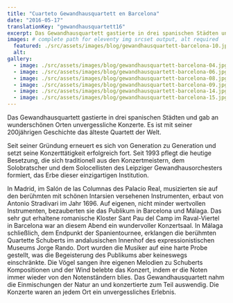```yaml
---
title: "Cuarteto Gewandhausquartett en Barcelona"
date: "2016-05-17"
translationKey: "gewandhausquartett16"
excerpt: Das Gewandhausquartett gastierte in drei spanischen Städten und gab an wunderschönen Orten unvergessliche Konzerte.
images: # complete path for eleventy img srcset output, alt required
  featured: ./src/assets/images/blog/gewandhausquartett-barcelona-10.jpg
  alt:
gallery:
  - image: ./src/assets/images/blog/gewandhausquartett-barcelona-04.jpg
  - image: ./src/assets/images/blog/gewandhausquartett-barcelona-06.jpg
  - image: ./src/assets/images/blog/gewandhausquartett-barcelona-08.jpg
  - image: ./src/assets/images/blog/gewandhausquartett-barcelona-09.jpg
  - image: ./src/assets/images/blog/gewandhausquartett-barcelona-14.jpg
  - image: ./src/assets/images/blog/gewandhausquartett-barcelona-15.jpg
---
```


Das Gewandhausquartett gastierte in drei spanischen Städten und gab an wunderschönen Orten unvergessliche Konzerte. Es ist mit seiner 200jährigen Geschichte das älteste Quartett der Welt.

Seit seiner Gründung erneuert es sich von Generation zu Generation und setzt seine Konzerttätigkeit erfolgreich fort. Seit 1993 pflegt die heutige Besetzung, die sich traditionell aus den Konzertmeistern, dem Solobratscher und dem Solocellisten des Leipziger Gewandhausorchesters formiert, das Erbe dieser einzigartigen Institution.

In Madrid, im Salón de las Columnas des Palacio Real, musizierten sie auf den berühmten mit schönen Intarsien versehenen Instrumenten, erbaut von Antonio Stradivari im Jahr 1696. Auf eigenen, nicht minder wertvollen Instrumenten, bezauberten sie das Publikum in Barcelona und Málaga. Das sehr gut erhaltene romanische Kloster Sant Pau del Camp im Raval-Viertel in Barcelona war an diesem Abend ein wundervoller Konzertsaal. In Málaga schließlich, dem Endpunkt der Spanientournee, erklangen die berühmten Quartette Schuberts im andalusischen Innenhof des expressionistischen Museums Jorge Rando. Dort wurden die Musiker auf eine harte Probe gestellt, was die Begeisterung des Publikums aber keineswegs einschränkte. Die Vögel sangen ihre eigenen Melodien zu Schuberts Kompositionen und der Wind belebte das Konzert, indem er die Noten immer wieder von den Notenständern blies. Das Gewandhausquartett nahm die Einmischungen der Natur an und konzertierte zum Teil auswendig. Die Konzerte waren an jedem Ort ein unvergessliches Erlebnis.
